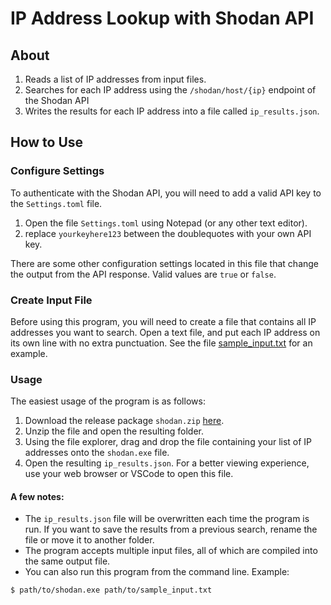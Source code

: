 # IP Address Lookup with Shodan API
## About
1. Reads a list of IP addresses from input files.
1. Searches for each IP address using the `/shodan/host/{ip}` endpoint of the Shodan API
1. Writes the results for each IP address into a file called `ip_results.json`.

## How to Use

### Configure Settings
To authenticate with the Shodan API, you will need to add a valid API key to the `Settings.toml` file.
1. Open the file `Settings.toml` using Notepad (or any other text editor).
1. replace `yourkeyhere123` between the doublequotes with your own API key.

There are some other configuration settings located in this file that change the output from the API response.
Valid values are `true` or `false`.

### Create Input File
Before using this program, you will need to create a file that contains all IP addresses you want to search.
Open a text file, and put each IP address on its own line with no extra punctuation. See the file
[sample_input.txt](https://github.com/zjtalia/shodan_api/blob/main/sample_input.txt) for an example.

### Usage
The easiest usage of the program is as follows:
1. Download the release package `shodan.zip` [here](https://github.com/zjtalia/shodan_api/releases/).
1. Unzip the file and open the resulting folder.
1. Using the file explorer, drag and drop the file containing your list of IP addresses onto the `shodan.exe` file.
1. Open the resulting `ip_results.json`. For a better viewing experience, use your web browser or VSCode to open this file.

#### A few notes:
- The `ip_results.json` file will be overwritten each time the program is run.
If you want to save the results from a previous search, rename the file or move it to another folder.
- The program accepts multiple input files, all of which are compiled into the same output file.
- You can also run this program from the command line. Example:
```
$ path/to/shodan.exe path/to/sample_input.txt
```